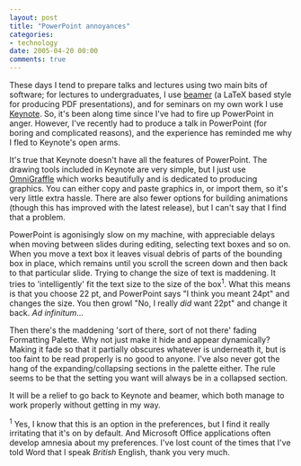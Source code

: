 ```yaml
---
layout: post
title: "PowerPoint annoyances"
categories:
- technology
date: 2005-04-20 00:00
comments: true
---
```


<p>These days I tend to prepare talks and lectures using two main bits of software; for lectures to undergraduates, I use <a href="http://latex-beamer.sourceforge.net/">beamer</a> (a LaTeX based style for producing PDF presentations), and for seminars on my own work I use <a href="http://www.apple.com/iwork/">Keynote</a>. So, it's been along time since I've had to fire up PowerPoint in anger. However, I've recently had to produce a talk in PowerPoint (for boring and complicated reasons), and the experience has reminded me why I fled to Keynote's open arms.</p>

<p>It's true that Keynote doesn't have all the features of PowerPoint. The drawing tools included in Keynote are very simple, but I just use <a href="http://www.omnigroup.com/applications/omnigraffle/">OmniGraffle</a> which works beautifully and is dedicated to producing graphics. You can either copy and paste graphics in, or import them, so it's very little extra hassle. There are also fewer options for building animations (though this has improved with the latest release), but I can't say that I find that a problem.</p>


<p>PowerPoint is agonisingly slow on my machine, with appreciable delays when moving between slides during editing, selecting text boxes and so on. When you move a text box it leaves visual debris of parts of the bounding box in place, which remains until you scroll the screen down and then back to that particular slide. Trying to change the size of text is maddening. It tries to 'intelligently' fit the text size to the size of the box<sup>1</sup>. What this means is that you choose 22 pt, and PowerPoint says "I think you meant 24pt" and changes the size. You then growl "No, I really <em>did</em> want 22pt" and change it back. <em>Ad infinitum</em>...</p>

<p>Then there's the maddening 'sort of there, sort of not there' fading Formatting Palette. Why not just make it hide and appear dynamically? Making it fade so that it partially obscures whatever is underneath it, but is too faint to be read properly is no good to anyone. I've also never got the hang of the expanding/collapsing sections in the palette either. The rule seems to be that the setting you want will always be in a collapsed section.</p>

<p>It will be a relief to go back to Keynote and beamer, which both manage to work properly without getting in my way.</p>

<p><sup>1</sup> Yes, I know that this is an option in the preferences, but I find it really irritating that it's on by default. And Microsoft Office applications often develop amnesia about my preferences. I've lost count of the times that I've told Word that I speak <em>British</em> English, thank you very much.</p>

